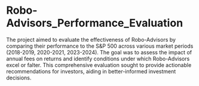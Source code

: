 # Robo-Advisors_Performance_Evaluation

The project aimed to evaluate the effectiveness of Robo-Advisors by comparing their performance to the S&P 500 across various market periods (2018-2019, 2020-2021, 2023-2024). The goal was to assess the impact of annual fees on returns and identify conditions under which Robo-Advisors excel or falter. This comprehensive evaluation sought to provide actionable recommendations for investors, aiding in better-informed investment decisions.





